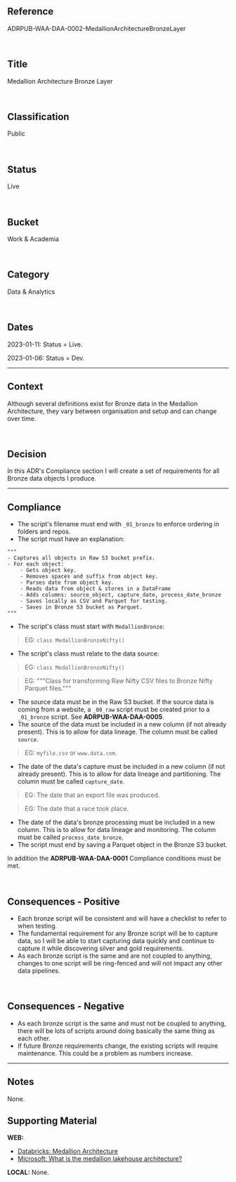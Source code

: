 ## Reference
ADRPUB-WAA-DAA-0002-MedallionArchitectureBronzeLayer

<br>

## Title
Medallion Architecture Bronze Layer

<br>

## Classification
Public

<br>

## Status
Live

<br>

## Bucket
Work & Academia

<br>

## Category
Data & Analytics

<br>

## Dates
2023-01-11: Status = Live.

2023-01-06: Status = Dev.

---
## Context
Although several definitions exist for Bronze data in the Medallion Architecture, they vary between organisation and setup and can change over time.

<br>

## Decision
In this ADR's Compliance section I will create a set of requirements for all Bronze data objects I produce.  

---
## Compliance

- The script's filename must end with `_01_bronze` to enforce ordering in folders and repos.
- The script must have an explanation:

```
"""
- Captures all objects in Raw S3 bucket prefix.
- For each object:
    - Gets object key.
    - Removes spaces and suffix from object key.
	- Parses date from object key.
	- Reads data from object & stores in a DataFrame
	- Adds columns: source_object, capture_date, process_date_bronze
    - Saves locally as CSV and Parquet for testing.
	- Saves in Bronze S3 bucket as Parquet.
"""
```

- The script's class must start with `MedallionBronze`:

> EG: `class MedallionBronzeNifty()`

- The script's class must relate to the data source:

> EG: `class MedallionBronzeNifty()`

> EG: """Class for transforming Raw Nifty CSV files to Bronze Nifty Parquet files."""

- The source data must be in the Raw S3 bucket.  If the source data is coming from a website, a `_00_raw` script must be created prior to a `_01_bronze` script.  See **ADRPUB-WAA-DAA-0005**.
- The source of the data must be included in a new column (if not already present).  This is to allow for data lineage.  The column must be called `source`.  

> EG: `myfile.csv` or `www.data.com`.

- The date of the data's capture must be included in a new column (if not already present).  This is to allow for data lineage and partitioning.  The column must be called `capture_date`.  

> EG: The date that an export file was produced.

> EG: The date that a race took place.

- The date of the data's bronze processing must be included in a new column.  This is to allow for data lineage and monitoring.  The column must be called `process_date_bronze`.
- The script must end by saving a Parquet object in the Bronze S3 bucket.

In addition the **ADRPUB-WAA-DAA-0001** Compliance conditions must be met.

<br>

## Consequences - Positive
- Each bronze script will be consistent and will have a checklist to refer to when testing.
- The fundamental requirement for any Bronze script will be to capture data, so I will be able to start capturing data quickly and continue to capture it while discovering silver and gold requirements.
- As each bronze script is the same and are not coupled to anything, changes to one script will be ring-fenced and will not impact any other data pipelines.
 
 <br>
 
## Consequences - Negative
- As each bronze script is the same and must not be coupled to anything, there will be lots of scripts around doing basically the same thing as each other.
- If future Bronze requirements change, the existing scripts will require maintenance.  This could be a problem as numbers increase.

---
## Notes
None.

## Supporting Material
**WEB:**
- [Databricks: Medallion Architecture](https://www.databricks.com/glossary/medallion-architecture)
- [Microsoft: What is the medallion lakehouse architecture?](https://learn.microsoft.com/en-us/azure/databricks/lakehouse/medallion)

**LOCAL:**
None.